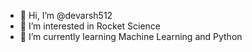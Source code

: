 - 👋 Hi, I’m @devarsh512
- 👀 I’m interested in Rocket Science
- 🌱 I’m currently learning Machine Learning and Python
<!---
devarsh512/devarsh512 is a ✨ special ✨ repository because its `README.md` (this file) appears on your GitHub profile.
You can click the Preview link to take a look at your changes.
--->

